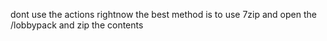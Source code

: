 dont use the actions rightnow
the best method is to use 7zip and open the /lobbypack and zip the contents